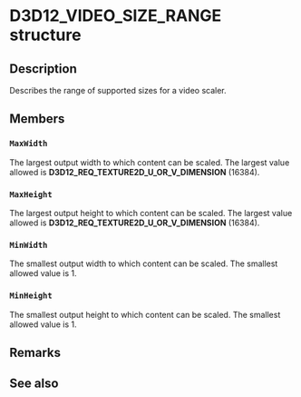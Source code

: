 # D3D12_VIDEO_SIZE_RANGE structure

## Description

Describes the range of supported sizes for a video scaler.

## Members

### `MaxWidth`

The largest output width to which content can be scaled. The largest value allowed is **D3D12\_REQ\_TEXTURE2D\_U\_OR\_V\_DIMENSION** (16384).

### `MaxHeight`

The largest output height to which content can be scaled. The largest value allowed is **D3D12\_REQ\_TEXTURE2D\_U\_OR\_V\_DIMENSION** (16384).

### `MinWidth`

The smallest output width to which content can be scaled. The smallest allowed value is 1.

### `MinHeight`

The smallest output height to which content can be scaled. The smallest allowed value is 1.

## Remarks

## See also
